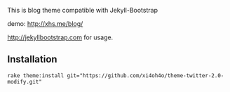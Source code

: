 This is blog theme compatible with Jekyll-Bootstrap

demo: http://xhs.me/blog/

<http://jekyllbootstrap.com> for usage.

Installation
------------

    rake theme:install git="https://github.com/xi4oh4o/theme-twitter-2.0-modify.git"